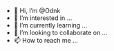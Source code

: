 - 👋 Hi, I’m @Odnk
- 👀 I’m interested in ...
- 🌱 I’m currently learning ...
- 💞️ I’m looking to collaborate on ...
- 📫 How to reach me ...

<!---
Odnk/Odnk is a ✨ special ✨ repository because its `README.md` (this file) appears on your GitHub profile.
You can click the Preview link to take a look at your changes.
--->
